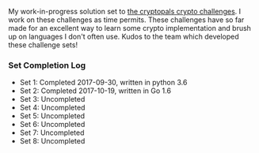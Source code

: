 My work-in-progress solution set to [the cryptopals crypto challenges](https://www.cryptopals.com/).
I work on these challenges as time permits.
These challenges have so far made for an excellent way to learn some crypto implementation and brush up on languages I don't often use.
Kudos to the team which developed these challenge sets!

### Set Completion Log

* Set 1: Completed 2017-09-30, written in python 3.6
* Set 2: Completed 2017-10-19, written in Go 1.6
* Set 3: Uncompleted
* Set 4: Uncompleted
* Set 5: Uncompleted
* Set 6: Uncompleted
* Set 7: Uncompleted
* Set 8: Uncompleted
